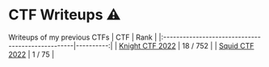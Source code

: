 # CTF Writeups :warning:
Writeups of my previous CTFs
| CTF                                               |      Rank |
|:--------------------------------------------------|----------:|
| [Knight CTF 2022](2022/KnightCTF/)                |  18 / 752 |
| [Squid CTF 2022](2022/SquidCTF/)                  |   1 / 75  |
